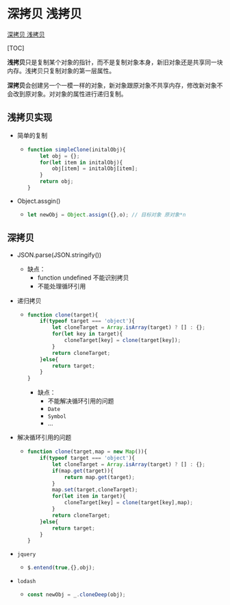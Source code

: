 # 深拷贝 浅拷贝

[深拷贝 浅拷贝](https://juejin.im/post/5d6aa4f96fb9a06b112ad5b1)

[TOC]

**浅拷贝**只是复制某个对象的指针，而不是复制对象本身，新旧对象还是共享同一块内存。浅拷贝只复制对象的第一层属性。

**深拷贝**会创建另一个一模一样的对象，新对象跟原对象不共享内存，修改新对象不会改到原对象。对对象的属性进行递归复制。

## 浅拷贝实现

- 简单的复制

  - ```js
    function simpleClone(initalObj){
        let obj = {};
        for(let item in initalObj){
            obj[item] = initalObj[item];
        }
        return obj;
    }
    ```

- Object.assgin()

  - ```js
    let newObj = Object.assign({},o); // 目标对象 原对象*n
    ```

## 深拷贝

- JSON.parse(JSON.stringify())

  - 缺点：
    - function undefined 不能识别拷贝
    - 不能处理循环引用

- 递归拷贝

  - ```js
    function clone(target){
        if(typeof target === 'object'){
            let cloneTarget = Array.isArray(target) ? [] : {};
            for(let key in target){
                cloneTarget[key] = clone(target[key]);
            }
            return cloneTarget;
        }else{
            return target;
        }
    }
    ```

    - 缺点：
      - 不能解决循环引用的问题
      - `Date`
      - `Symbol`
      - ...

- 解决循环引用的问题

  - ```js
    function clone(target,map = new Map()){
        if(typeof target === 'object'){
            let cloneTarget = Array.isArray(target) ? [] : {};
            if(map.get(target)){
                return map.get(target);
            }
            map.set(target,cloneTarget);
            for(let item in target){
                cloneTarget[key] = clone(target[key],map);
            }
            return cloneTarget;
        }else{
            return target;
        }
    }
    ```

- `jquery`

  - ```js
    $.entend(true,{},obj);
    ```

- `lodash`

  - ```js
    const newObj = _.cloneDeep(obj);
    ```

    